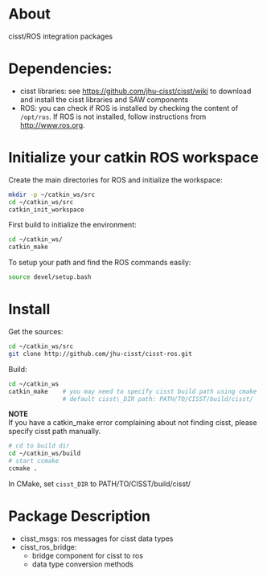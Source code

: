 # About

cisst/ROS integration packages 

# Dependencies:
 * cisst libraries: see https://github.com/jhu-cisst/cisst/wiki to download and install the cisst libraries and SAW components
 * ROS: you can check if ROS is installed by checking the content of `/opt/ros`.  If ROS is not installed, follow instructions from http://www.ros.org.

# Initialize your catkin ROS workspace

Create the main directories for ROS and initialize the workspace:
```sh
mkdir -p ~/catkin_ws/src
cd ~/catkin_ws/src
catkin_init_workspace
```

First build to initialize the environment:
```sh
cd ~/catkin_ws/
catkin_make
```

To setup your path and find the ROS commands easily:
```sh
source devel/setup.bash
```

# Install

Get the sources:
```sh
cd ~/catkin_ws/src  
git clone http://github.com/jhu-cisst/cisst-ros.git
```

Build:
```sh 
cd ~/catkin_ws
catkin_make    # you may need to specify cisst build path using cmake 
               # default cisst\_DIR path: PATH/TO/CISST/build/cisst/
```
**NOTE**   
If you have a catkin_make error complaining about not finding cisst, please 
specify cisst path manually. 
```sh
# cd to build dir
cd ~/catkin_ws/build
# start ccmake 
ccmake .
```
In CMake, set `cisst_DIR` to PATH/TO/CISST/build/cisst/

# Package Description
* cisst_msgs: ros messages for cisst data types
* cisst_ros_bridge:
   * bridge component for cisst to ros
   * data type conversion methods 
